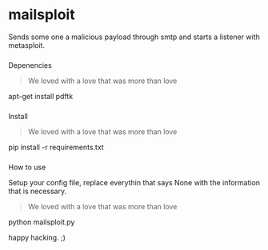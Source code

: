 # mailsploit
Sends some one a malicious payload through smtp and starts a listener with metasploit.

###

Depenencies

> We loved with a love that was more than love

apt-get install pdftk

###

Install

> We loved with a love that was more than love

pip install -r requirements.txt

###

How to use

Setup your config file, replace everythin that says None with the information that is necessary.

> We loved with a love that was more than love

python mailsploit.py


happy hacking. ;)

